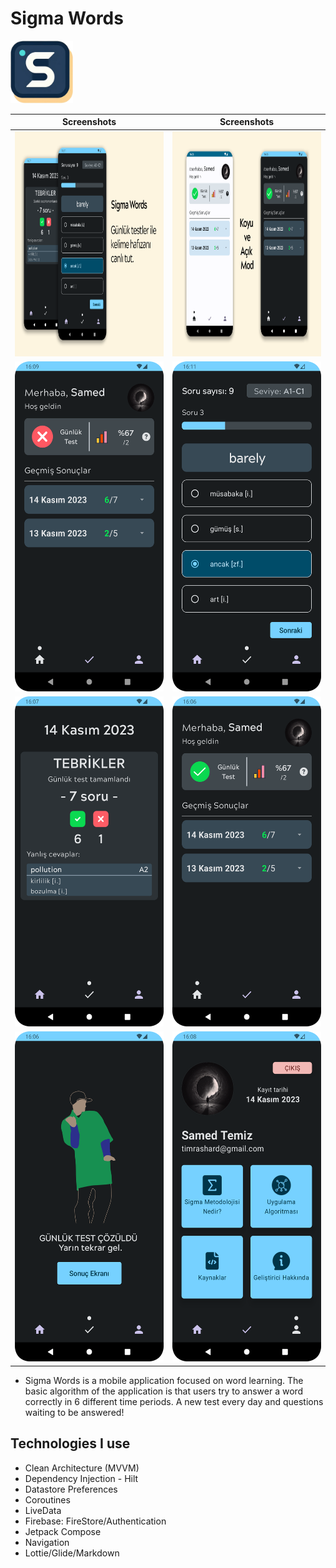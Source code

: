 # Sigma Words
<img src="pics/logo.png" width="100" height="100"/>

| Screenshots | Screenshots |
|:--------------:|:---------------:|
|<img src="pics/Tanitim1.png" width="450" height="360"/>|<img src="pics/Tanitim2.png" width="450" height="360"/>|
|<img src="pics/NotSolved_dark.png" width="250" height="528"/>|<img src="pics/TestScreen_dark.png" width="250" height="528"/>|
|<img src="pics/ResultScreen_dark.png" width="250" height="528"/>|<img src="pics/HomeScreen_dark.png" width="250" height="528"/>|
|<img src="pics/AlreadySolvedScreen_dark.png" width="250" height="528"/>|<img src="pics/ProfileScreen_dark.png" width="250" height="528"/>|

- Sigma Words is a mobile application focused on word learning. The basic algorithm of the application is that users try to answer a word correctly in 6 different time periods. A new test every day and questions waiting to be answered!

## Technologies I use
- Clean Architecture (MVVM)
- Dependency Injection - Hilt
- Datastore Preferences
- Coroutines
- LiveData
- Firebase: FireStore/Authentication
- Jetpack Compose
- Navigation
- Lottie/Glide/Markdown


